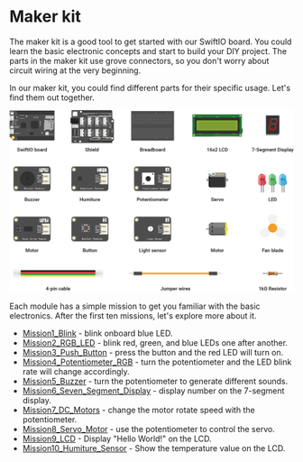# Maker kit

The maker kit is a good tool to get started with our SwiftIO board. You could learn the basic electronic concepts and start to build your DIY project. The parts in the maker kit use grove connectors, so you don't worry about circuit wiring at the very beginning.

In our maker kit, you could find different parts for their specific usage. Let's find them out together.

![](../../.gitbook/assets/maker-kit%20%281%29.png)

Each module has a simple mission to get you familiar with the basic electronics. After the first ten missions, let's explore more about it.

* [Mission1\_Blink](mission1_blink.md) - blink onboard blue LED.
* [Mission2\_RGB\_LED](mission2_rgb_led.md) - blink red, green, and blue LEDs one after another.
* [Mission3\_Push\_Button](mission3_push_button.md) - press the button and the red LED will turn on.
* [Mission4\_Potentiometer\_RGB](mission4_potentiometer_rgb.md) - turn the potentiometer and the LED blink rate will change accordingly.
* [Mission5\_Buzzer](mission5_buzzer.md) - turn the potentiometer to generate different sounds.
* [Mission6\_Seven\_Segment\_Display](mission6_seven_segment_display.md) - display number on the 7-segment display.
* [Mission7\_DC\_Motors](mission7_dc_motors.md) - change the motor rotate speed with the potentiometer.
* [Mission8\_Servo\_Motor](mission8_servo_motor.md) - use the potentiometer to control the servo. 
* [Mission9\_LCD](mission9_lcd.md) - Display "Hello World!" on the LCD.
* [Mission10\_Humiture\_Sensor](mission10_humiture_sensor.md) - Show the temperature value on the LCD.

